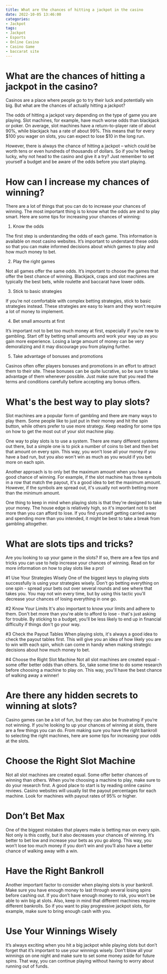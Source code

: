 ```yaml
---
title: What are the chances of hitting a jackpot in the casino
date: 2022-10-05 13:46:00
categories:
- Jackpot
tags:
- Jackpot
- Esports
- Online Casino
- Casino Game
- baccarat site
---
```



#  What are the chances of hitting a jackpot in the casino?

Casinos are a place where people go to try their luck and potentially win big. But what are the chances of actually hitting a jackpot?

The odds of hitting a jackpot vary depending on the type of game you are playing. Slot machines, for example, have much worse odds than blackjack or poker. On average, slot machines have a return-to-player rate of about 90%, while blackjack has a rate of about 99%. This means that for every $100 you wager on slots, you can expect to lose $10 in the long run.

However, there is always the chance of hitting a jackpot – which could be worth tens or even hundreds of thousands of dollars. So if you’re feeling lucky, why not head to the casino and give it a try? Just remember to set yourself a budget and be aware of the odds before you start playing.

#  How can I increase my chances of winning?

There are a lot of things that you can do to increase your chances of winning. The most important thing is to know what the odds are and to play smart. Here are some tips for increasing your chances of winning:

1. Know the odds

The first step is understanding the odds of each game. This information is available on most casino websites. It’s important to understand these odds so that you can make informed decisions about which games to play and how much money to bet.

2. Play the right games

Not all games offer the same odds. It’s important to choose the games that offer the best chance of winning. Blackjack, craps and slot machines are typically the best bets, while roulette and baccarat have lower odds.

3. Stick to basic strategies

If you’re not comfortable with complex betting strategies, stick to basic strategies instead. These strategies are easy to learn and they won’t require a lot of money to implement.

4. Bet small amounts at first

It’s important not to bet too much money at first, especially if you’re new to gambling. Start off by betting small amounts and work your way up as you gain more experience. Losing a large amount of money can be very demoralizing and it may discourage you from playing further.

5. Take advantage of bonuses and promotions

Casinos often offer players bonuses and promotions in an effort to attract them to their site. These bonuses can be quite lucrative, so be sure to take advantage of them whenever possible. Just make sure that you read the terms and conditions carefully before accepting any bonus offers.

#  What's the best way to play slots?

Slot machines are a popular form of gambling and there are many ways to play them. Some people like to just put in their money and hit the spin button, while others prefer to use more strategy. Keep reading for some tips on how to get the most out of your slot machine play.

One way to play slots is to use a system. There are many different systems out there, but a simple one is to pick a number of coins to bet and then bet that amount on every spin. This way, you won't lose all your money if you have a bad run, but you also won't win as much as you would if you bet more on each spin.

Another approach is to only bet the maximum amount when you have a good chance of winning. For example, if the slot machine has three symbols in a row that match the payout, it's a good idea to bet the maximum amount. However, if the symbols are spread out, it's usually not worth betting more than the minimum amount.

One thing to keep in mind when playing slots is that they're designed to take your money. The house edge is relatively high, so it's important not to bet more than you can afford to lose. If you find yourself getting carried away and spending more than you intended, it might be best to take a break from gambling altogether.

#  What are slots tips and tricks? 

Are you looking to up your game in the slots? If so, there are a few tips and tricks you can use to help increase your chances of winning. Read on for more information on how to play slots like a pro!

#1 Use Your Strategies Wisely
One of the biggest keys to playing slots successfully is using your strategies wisely. Don't go betting everything on one spin - spread your bets out over several rounds and see where that takes you. You may not win every time, but by using this tactic you'll decrease your chances of losing everything in one go.

#2 Know Your Limits
It's also important to know your limits and adhere to them. Don't bet more than you're able to afford to lose - that's just asking for trouble. By sticking to a budget, you'll be less likely to end up in financial difficulty if things don't go your way.

#3 Check the Payout Tables
When playing slots, it's always a good idea to check the payout tables first. This will give you an idea of how likely you are to win with each spin, which can come in handy when making strategic decisions about how much money to bet.

#4 Choose the Right Slot Machine
Not all slot machines are created equal - some offer better odds than others. So, take some time to do some research before choosing a machine to play on. This way, you'll have the best chance of walking away a winner!

#  Are there any hidden secrets to winning at slots?

Casino games can be a lot of fun, but they can also be frustrating if you’re not winning. If you’re looking to up your chances of winning at slots, there are a few things you can do. From making sure you have the right bankroll to selecting the right machines, here are some tips for increasing your odds at the slots.

# Choose the Right Slot Machine

Not all slot machines are created equal. Some offer better chances of winning than others. When you’re choosing a machine to play, make sure to do your research first. A good place to start is by reading online casino reviews. Casino websites will usually list the payout percentages for each machine. Look for machines with payout rates of 95% or higher.

# Don’t Bet Max

One of the biggest mistakes that players make is betting max on every spin. Not only is this costly, but it also decreases your chances of winning. It’s better to bet low and increase your bets as you go along. This way, you won’t lose too much money if you don’t win and you’ll also have a better chance of walking away with a win.

# Have the Right Bankroll

Another important factor to consider when playing slots is your bankroll. Make sure you have enough money to last through several losing spins before cashing out. If you don’t have enough money to risk, you won’t be able to win big at slots. Also, keep in mind that different machines require different bankrolls. So if you want to play progressive jackpot slots, for example, make sure to bring enough cash with you.

# Use Your Winnings Wisely

It’s always exciting when you hit a big jackpot while playing slots but don’t forget that it’s important to use your winnings wisely. Don’t blow all your winnings on one night and make sure to set some money aside for future spins. That way, you can continue playing without having to worry about running out of funds.